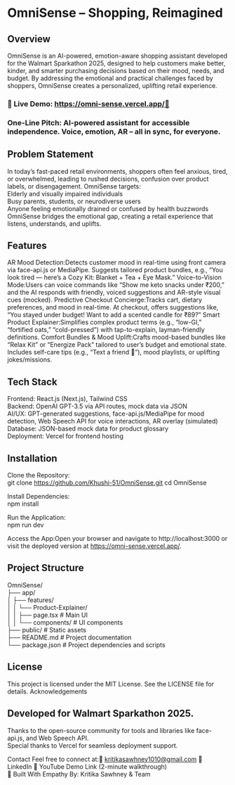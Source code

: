 # OmniSense – Shopping, Reimagined
## Overview
OmniSense is an AI-powered, emotion-aware shopping assistant developed for the Walmart Sparkathon 2025, designed to help customers make better, kinder, and smarter purchasing decisions based on their mood, needs, and budget. By addressing the emotional and practical challenges faced by shoppers, OmniSense creates a personalized, uplifting retail experience.


### 🔗 Live Demo: https://omni-sense.vercel.app/🚀 
### One-Line Pitch: AI-powered assistant for accessible independence. Voice, emotion, AR – all in sync, for everyone.

## Problem Statement
In today’s fast-paced retail environments, shoppers often feel anxious, tired, or overwhelmed, leading to rushed decisions, confusion over product labels, or disengagement. OmniSense targets:  
Elderly and visually impaired individuals  
Busy parents, students, or neurodiverse users  
Anyone feeling emotionally drained or confused by health buzzwords
OmniSense bridges the emotional gap, creating a retail experience that listens, understands, and uplifts.

## Features
AR Mood Detection:Detects customer mood in real-time using front camera via face-api.js or MediaPipe. Suggests tailored product bundles, e.g., “You look tired — here’s a Cozy Kit: Blanket + Tea + Eye Mask.”
Voice-to-Vision Mode:Users can voice commands like “Show me keto snacks under ₹200,” and the AI responds with friendly, voiced suggestions and AR-style visual cues (mocked).
Predictive Checkout Concierge:Tracks cart, dietary preferences, and mood in real-time. At checkout, offers suggestions like, “You stayed under budget! Want to add a scented candle for ₹89?”
Smart Product Explainer:Simplifies complex product terms (e.g., “low-GI,” “fortified oats,” “cold-pressed”) with tap-to-explain, layman-friendly definitions.
Comfort Bundles & Mood Uplift:Crafts mood-based bundles like “Relax Kit” or “Energize Pack” tailored to user’s budget and emotional state. Includes self-care tips (e.g., “Text a friend 💌”), mood playlists, or uplifting jokes/missions.

## Tech Stack
Frontend: React.js (Next.js), Tailwind CSS  
Backend: OpenAI GPT-3.5 via API routes, mock data via JSON  
AI/UX: GPT-generated suggestions, face-api.js/MediaPipe for mood detection, Web Speech API for voice interactions, AR overlay (simulated)  
Database: JSON-based mock data for product glossary  
Deployment: Vercel for frontend hosting

## Installation

Clone the Repository:  
git clone https://github.com/Khushi-51/OmniSense.git
cd OmniSense

Install Dependencies:  
npm install

Run the Application:  
npm run dev

Access the App:Open your browser and navigate to http://localhost:3000 or visit the deployed version at https://omni-sense.vercel.app/.

## Project Structure
OmniSense/ <br>
├── app/   <br>
│   ├── features/  <br>
│   │   └── Product-Explainer/  <br>
│   │       ├── page.tsx         # Main UI  <br>
│   │       └── components/      # UI components  <br>
├── public/                      # Static assets  <br>
├── README.md                    # Project documentation  <br>
└── package.json                 # Project dependencies and scripts  <br>


## License
This project is licensed under the MIT License. See the LICENSE file for details.
Acknowledgements

## Developed for Walmart Sparkathon 2025.  
Thanks to the open-source community for tools and libraries like face-api.js, and Web Speech API.  
Special thanks to Vercel for seamless deployment support.

Contact
Feel free to connect at:📧 kritikasawhney1010@gmail.com
🔗 LinkedIn
🎥 YouTube Demo Link (2-minute walkthrough)  
💙 Built With Empathy By: Kritika Sawhney & Team

